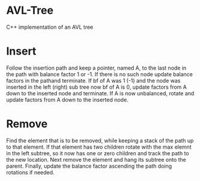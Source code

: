 # AVL-Tree
C++ implementation of an AVL tree

# Insert
Follow the insertion path and keep a pointer, named A, to the last node in the path with balance factor 1 or -1. If there is no such node update balance factors in the pathand terminate. If bf of A was 1 (-1) and the node was inserted in the left (right) sub tree now bf of A is 0, update factors from A down to the inserted node and terminate. If A is now unbalanced, rotate and update factors from A down to the inserted node.

# Remove
Find the element that is to be removed, while keeping a stack of the path up to that element. If that element has two children rotate with the max elemnt in the left subtree, so it now has one or zero children and track the path to the new location. Next remove the element and hang its subtree onto the parent. Finally, update the balance factor ascending the path doing rotations if needed. 
